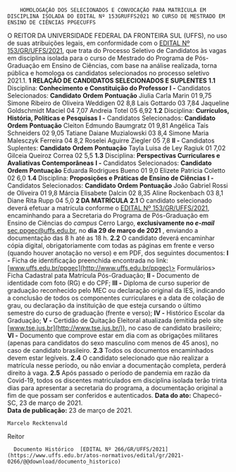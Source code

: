         HOMOLOGAÇÃO DOS SELECIONADOS E CONVOCAÇÃO PARA MATRÍCULA EM DISCIPLINA ISOLADA DO EDITAL Nº 153GRUFFS2021 NO CURSO DE MESTRADO EM ENSINO DE CIÊNCIAS PPGECUFFS  

 O REITOR DA UNIVERSIDADE FEDERAL DA FRONTEIRA SUL (UFFS), no uso de suas atribuições legais, em conformidade com o [EDITAL Nº 153/GR/UFFS/2021](https://www.uffs.edu.br/atos-normativos/edital/gr/2021-0153), que trata do Processo Seletivo de Candidatos às vagas em disciplina isolada para o curso de Mestrado do Programa de Pós-Graduação em Ensino de Ciências, com base na análise realizada, torna pública e homologa os candidatos selecionados no processo seletivo 2021.1.  **1 RELAÇÃO DE CANDIDATOS SELECIONADOS E SUPLENTES** **1.1**  Disciplina: **Conhecimento e Constituição do Professor**  **I -**  Candidatos Selecionados:     **Candidato**   **Ordem**   **Pontuação**     Jiulia Carla Marin   01   9,75     Simone Ribeiro de Oliveira Weddigen   02   8,8     Lais Gottardo   03   7,84     Jaqueline Goldschmidt Maciel   04   7,07     Andreia Totel   05   6,92     **1.2**  Disciplina:  **Currículos, História, Políticas e Pesquisas** **I -**  Candidatos Selecionados:     **Candidato**   **Ordem**   **Pontuação**     Cleiton Edmundo Baumgratz   01   9,81     Angélica Taís Schneiders   02   9,05     Tatiane Daiane Muzialowski   03   8,4     Simone Maria Malesczyk Ferreira   04   8,2     Roselei Aguirre Ziegler   05   7,8     **II -**  Candidatos Suplentes:     **Candidato**   **Ordem**   **Pontuação**     Tayla Luisa de Ley Ragiuk   01   7,02     Gilceia Queiroz Correa   02   5,5     **1.3**  Disciplina:  **Perspectivas Curriculares e Avaliativas Contemporâneas** **I -**  Candidatos Selecionados:     **Candidato**   **Ordem**   **Pontuação**     Eduarda Rodrigues Bueno   01   9,0     Elizete Patricia Coletto   02   6,0     **1.4**  Disciplina: **Proposições e Práticas de Ensino de Ciências**  **I -**  Candidatos Selecionados:     **Candidato**   **Ordem**   **Pontuação**     João Gabriel Rossi de Oliveira   01   9,8     Márcia Elisabete Dalcin   02   8,35     Aline Rockenbach   03   8,1     Diane Rita Rupp   04   5,0      **2 DA MATRÍCULA** **2.1**  O candidato selecionado deverá efetuar a matrícula conforme o [EDITAL Nº 153/GR/UFFS/2021](https://www.uffs.edu.br/atos-normativos/edital/gr/2021-0153), encaminhando para a Secretaria do Programa de Pós-Graduação em Ensino de Ciências do *campus*  Cerro Largo, **exclusivamente no *e-mail***  sec.ppgec@uffs.edu.br, no **dia 29 de março de 2021** , enviando a documentação das 8 h até as 18 h. **2.2**  O candidato deverá encaminhar cópia digital, obrigatoriamente com todas as páginas em frente e verso (quando houver anotação no verso) e em PDF, dos seguintes documentos: **I -**  Ficha de identificação preenchida encontrada no link: [www.uffs.edu.br/ppgec](http://www.uffs.edu.br/ppgec)> Formulários> Ficha Cadastral pata Matrícula Pós-Graduação; **II -**  Documento de identidade com foto (RG) e do CPF; **III -**  Diploma de curso superior de graduação reconhecido pelo MEC ou declaração original da IES, indicando a conclusão de todos os componentes curriculares e a data de colação de grau, ou declaração da instituição de que esteja cursando o último semestre do curso de graduação (frente e verso); **IV -**  Histórico Escolar da Graduação; **V -**  Certidão de Quitação Eleitoral atualizada (emitida pelo site [www.tse.jus.br](http://www.tse.jus.br/)), no caso de candidato brasileiro; **VI -**  Documento que comprove estar em dia com as obrigações militares (apenas para candidatos do sexo masculino com menos de 45 anos), no caso de candidato brasileiro. **2.3**  Todos os documentos encaminhados devem estar legíveis. **2.4**  O candidato selecionado que não realizar a matrícula nesse período, ou não enviar a documentação completa, perderá direito à vaga. **2.5**  Após passado o período de pandemia em razão da Covid-19, todos os discentes matriculados em disciplina isolada terão trinta dias para apresentar a secretaria do programa, a documentação original a fim de que possam ser conferidos e autenticados.      **Data do ato:** Chapecó-SC, 23 de março de 2021.   
 **Data de publicação:**  23 de março de 2021. 

    Marcelo Recktenvald   
 Reitor 

      Documento Histórico  [EDITAL Nº 266/GR/UFFS/2021](https://www.uffs.edu.br/atos-normativos/edital/gr/2021-0266/@@download/documento_historico)     
      